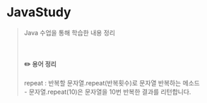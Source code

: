 # JavaStudy
> Java 수업을 통해 학습한 내용 정리
>
> <br> 
>
> #### :pencil2: 용어 정리
> repeat : 반복할 문자열.repeat(반복횟수)로 문자열 반복하는 메소드 <br>
>        - 문자열.repeat(10)은 문자열을 10번 반복한 결과를 리턴합니다.
